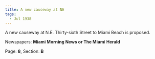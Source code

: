 ```yaml
---  
title: A new causeway at NE  
tags:  
  - Jul 1938  
---  
```

  
A new causeway at N.E. Thirty-sixth Street to Miami Beach is proposed.  
  
Newspapers: **Miami Morning News or The Miami Herald**  
  
Page: **8**, Section: **B** 
